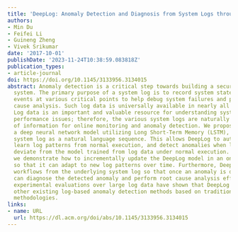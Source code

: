 ```yaml
---
title: 'DeepLog: Anomaly Detection and Diagnosis from System Logs through Deep Learning'
authors:
- Min Du
- Feifei Li
- Guineng Zheng
- Vivek Srikumar
date: '2017-10-01'
publishDate: '2023-11-24T10:38:59.083818Z'
publication_types:
- article-journal
doi: https://doi.org/10.1145/3133956.3134015
abstract: Anomaly detection is a critical step towards building a secure and trustworthy
  system. The primary purpose of a system log is to record system states and significant
  events at various critical points to help debug system failures and perform root
  cause analysis. Such log data is universally available in nearly all computer systems.
  Log data is an important and valuable resource for understanding system status and
  performance issues; therefore, the various system logs are naturally excellent source
  of information for online monitoring and anomaly detection. We propose DeepLog,
  a deep neural network model utilizing Long Short-Term Memory (LSTM), to model a
  system log as a natural language sequence. This allows DeepLog to automatically
  learn log patterns from normal execution, and detect anomalies when log patterns
  deviate from the model trained from log data under normal execution. In addition,
  we demonstrate how to incrementally update the DeepLog model in an online fashion
  so that it can adapt to new log patterns over time. Furthermore, DeepLog constructs
  workflows from the underlying system log so that once an anomaly is detected, users
  can diagnose the detected anomaly and perform root cause analysis effectively. Extensive
  experimental evaluations over large log data have shown that DeepLog has outperformed
  other existing log-based anomaly detection methods based on traditional data mining
  methodologies.
links:
- name: URL
  url: https://dl.acm.org/doi/abs/10.1145/3133956.3134015
---
```

